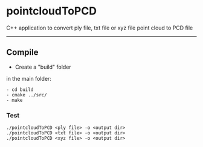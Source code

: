 # pointcloudToPCD
C++ application to convert ply file, txt file or xyz file point cloud to PCD file

-------------------
## Compile
* Create a "build" folder

in the main folder:

	- cd build  
	- cmake ../src/
  	- make
       
        	 
### Test

    ./pointcloudToPCD <ply file> -o <output dir>
    ./pointcloudToPCD <txt file> -o <output dir>
    ./pointcloudToPCD <xyz file> -o <output dir>

